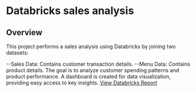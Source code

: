 # Databricks sales analysis 
## Overview
This project performs a sales analysis using Databricks by joining two datasets:

--Sales Data: Contains customer transaction details.
--Menu Data: Contains product details.
The goal is to analyze customer spending patterns and product performance. A dashboard is created for data visualization, providing easy access to key insights.
[View Databricks Report](https://databricks-prod-cloudfront.cloud.databricks.com/public/4027ec902e239c93eaaa8714f173bcfc/2760266929473140/1627180323676182/5587430321223104/latest.html)

